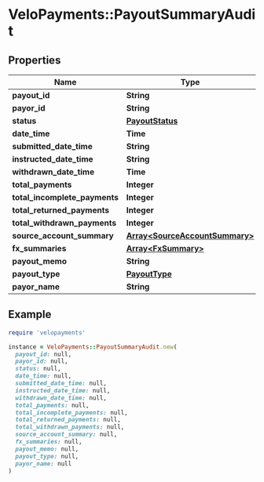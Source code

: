 # VeloPayments::PayoutSummaryAudit

## Properties

| Name | Type | Description | Notes |
| ---- | ---- | ----------- | ----- |
| **payout_id** | **String** |  | [optional] |
| **payor_id** | **String** |  | [optional] |
| **status** | [**PayoutStatus**](PayoutStatus.md) |  |  |
| **date_time** | **Time** |  | [optional] |
| **submitted_date_time** | **String** |  |  |
| **instructed_date_time** | **String** |  | [optional] |
| **withdrawn_date_time** | **Time** |  | [optional] |
| **total_payments** | **Integer** |  | [optional] |
| **total_incomplete_payments** | **Integer** |  | [optional] |
| **total_returned_payments** | **Integer** |  | [optional] |
| **total_withdrawn_payments** | **Integer** |  | [optional] |
| **source_account_summary** | [**Array&lt;SourceAccountSummary&gt;**](SourceAccountSummary.md) |  | [optional] |
| **fx_summaries** | [**Array&lt;FxSummary&gt;**](FxSummary.md) |  | [optional] |
| **payout_memo** | **String** |  | [optional] |
| **payout_type** | [**PayoutType**](PayoutType.md) |  |  |
| **payor_name** | **String** |  |  |

## Example

```ruby
require 'velopayments'

instance = VeloPayments::PayoutSummaryAudit.new(
  payout_id: null,
  payor_id: null,
  status: null,
  date_time: null,
  submitted_date_time: null,
  instructed_date_time: null,
  withdrawn_date_time: null,
  total_payments: null,
  total_incomplete_payments: null,
  total_returned_payments: null,
  total_withdrawn_payments: null,
  source_account_summary: null,
  fx_summaries: null,
  payout_memo: null,
  payout_type: null,
  payor_name: null
)
```

